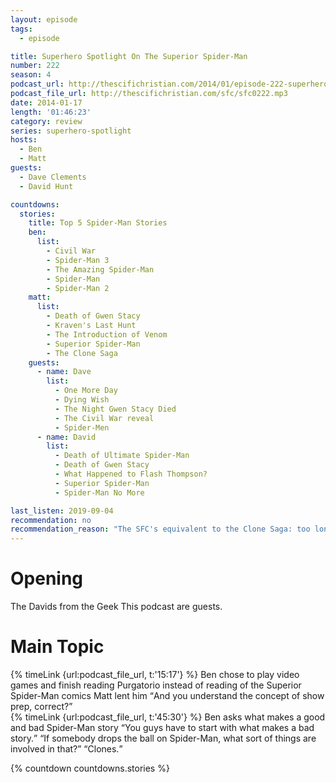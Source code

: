```yaml
---
layout: episode
tags:
  - episode

title: Superhero Spotlight On The Superior Spider-Man
number: 222
season: 4
podcast_url: http://thescifichristian.com/2014/01/episode-222-superhero-spotlight-on-the-superior-spider-man/
podcast_file_url: http://thescifichristian.com/sfc/sfc0222.mp3
date: 2014-01-17
length: '01:46:23'
category: review
series: superhero-spotlight
hosts:
  - Ben
  - Matt
guests:
  - Dave Clements
  - David Hunt

countdowns:
  stories:
    title: Top 5 Spider-Man Stories
    ben:
      list:
        - Civil War 
        - Spider-Man 3
        - The Amazing Spider-Man 
        - Spider-Man 
        - Spider-Man 2
    matt: 
      list:
        - Death of Gwen Stacy
        - Kraven's Last Hunt
        - The Introduction of Venom
        - Superior Spider-Man
        - The Clone Saga
    guests:
      - name: Dave
        list:
          - One More Day
          - Dying Wish
          - The Night Gwen Stacy Died
          - The Civil War reveal
          - Spider-Men
      - name: David
        list:
          - Death of Ultimate Spider-Man
          - Death of Gwen Stacy 
          - What Happened to Flash Thompson? 
          - Superior Spider-Man
          - Spider-Man No More

last_listen: 2019-09-04
recommendation: no
recommendation_reason: "The SFC's equivalent to the Clone Saga: too long and a little dull"
---
```

# Opening
The Davids from the Geek This podcast are guests.



# Main Topic
<div class="quote">
  {% timeLink {url:podcast_file_url, t:'15:17'} %}
  <span class="quote-context is-size-6">Ben chose to play video games and finish reading Purgatorio instead of reading of the Superior Spider-Man comics Matt lent him</span>
  <q class="matt">And you understand the concept of show prep, correct?</q>
</div>

<div class="quote">
  {% timeLink {url:podcast_file_url, t:'45:30'} %}
  <span class="quote-context is-size-6">Ben asks what makes a good and bad Spider-Man story</span>
  <q class="matt">You guys have to start with what makes a bad story.</q>
  <q class="ben">If somebody drops the ball on Spider-Man, what sort of things are involved in that?</q>
  <q data-name="David">Clones.</q>
</div>

{% countdown countdowns.stories %}